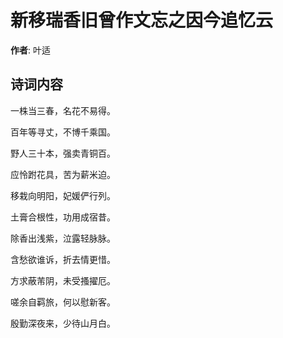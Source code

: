 # 新移瑞香旧曾作文忘之因今追忆云

**作者**: 叶适

## 诗词内容

一株当三春，名花不易得。

百年等寻丈，不博千乘国。

野人三十本，强卖青铜百。

应怜跗花具，苦为薪米迫。

移栽向明阳，妃媛俨行列。

土膏合根性，功用成宿昔。

除香出浅紫，泣露轻脉脉。

含愁欲谁诉，折去情更惜。

方求蔽芾阴，未受搔擢厄。

嗟余自羁旅，何以慰新客。

殷勤深夜来，少待山月白。

